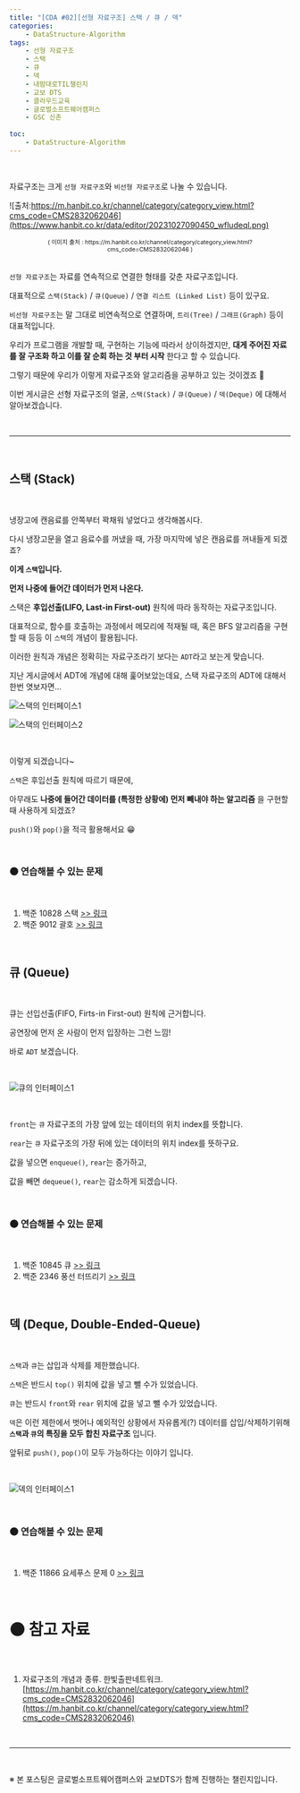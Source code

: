 ```yaml
---
title: "[CDA #02][선형 자료구조] 스택 / 큐 / 덱"
categories: 
    - DataStructure-Algorithm
tags:
    - 선형 자료구조
    - 스택
    - 큐
    - 덱
    - 내맘대로TIL챌린지
    - 교보 DTS
    - 클라우드교육
    - 글로벌소프트웨어캠퍼스
    - GSC 신촌
    
toc:
    - DataStructure-Algorithm
---
```


<br>

자료구조는 크게 `선형 자료구조`와 `비선형 자료구조`로 나눌 수 있습니다. 

![출처:https://m.hanbit.co.kr/channel/category/category_view.html?cms_code=CMS2832062046](https://www.hanbit.co.kr/data/editor/20231027090450_wfludeql.png)
<center style="font-size:0.75em">( 이미지 출처 : https://m.hanbit.co.kr/channel/category/category_view.html?cms_code=CMS2832062046 )</center>

<br>

`선형 자료구조`는 자료를 연속적으로 연결한 형태를 갖춘 자료구조입니다.  

대표적으로 `스택(Stack)` / `큐(Queue)` / `연결 리스트 (Linked List)` 등이 있구요.  

`비선형 자료구조`는 말 그대로 비연속적으로 연결하며, `트리(Tree)` / `그래프(Graph)` 등이 대표적입니다.  

우리가 프로그램을 개발할 때, 구현하는 기능에 따라서 상이하겠지만, **대게 주어진 자료를 잘 구조화 하고 이를 잘 순회 하는 것 부터 시작** 한다고 할 수 있습니다.  

그렇기 때문에 우리가 이렇게 자료구조와 알고리즘을 공부하고 있는 것이겠죠 🤣 

이번 게시글은 선형 자료구조의 얼굴, `스택(Stack)` / `큐(Queue)` / `덱(Deque)` 에 대해서 알아보겠습니다.

<br>

---

<br>

## 스택 (Stack)

<br>

냉장고에 캔음료를 안쪽부터 꽉채워 넣었다고 생각해봅시다.  

다시 냉장고문을 열고 음료수를 꺼냈을 때, 가장 마지막에 넣은 캔음료를 꺼내들게 되겠죠?  

**이게 `스택`입니다.**

**먼저 나중에 들어간 데이터가 먼저 나온다.**

스택은 **후입선출(LIFO, Last-in First-out)** 원칙에 따라 동작하는 자료구조입니다.

대표적으로, 함수를 호출하는 과정에서 메모리에 적재될 때, 혹은 BFS 알고리즘을 구현할 때 등등 이 `스택`의 개념이 활용됩니다.

이러한 원칙과 개념은 정확히는 자료구조라기 보다는 `ADT`라고 보는게 맞습니다. 

지난 게시글에서 ADT에 개념에 대해 훑어보았는데요, 스택 자료구조의 ADT에 대해서 한번 엿보자면...

![스택의 인터페이스1](/assets/images/post-src/01/stack-image-1-500x300.png)

![스택의 인터페이스2](/assets/images/post-src/01/stack-image-2-500x300.png)

<br>

이렇게 되겠습니다~

`스택`은 후입선출 원칙에 따르기 때문에,  

아무래도 **나중에 들어간 데이터를 (특정한 상황에) 먼저 빼내야 하는 알고리즘** 을 구현할 때 사용하게 되겠죠?  

`push()`와 `pop()`을 적극 활용해서요 😁

<br>

### ⚫ 연습해볼 수 있는 문제

<br>

1. 백준 10828 스택 [>> 링크](https://www.acmicpc.net/problem/10828)
2. 백준 9012 괄호 [>> 링크](https://www.acmicpc.net/problem/9012)

<br>

## 큐 (Queue)

<br>

큐는 선입선출(FIFO, Firts-in First-out) 원칙에 근거합니다.  

공연장에 먼저 온 사람이 먼저 입장하는 그런 느낌!  

바로 `ADT` 보겠습니다.

<br>

![큐의 인터페이스1](/assets/images/post-src/01/queue-image-1-500x300.png)

<br>

`front`는 `큐` 자료구조의 가장 앞에 있는 데이터의 위치 index를 뜻합니다.  

`rear`는 `큐` 자료구조의 가장 뒤에 있는 데이터의 위치 index를 뜻하구요.

값을 넣으면 `enqueue()`, `rear`는 증가하고,  

값을 빼면 `dequeue()`, `rear`는 감소하게 되겠습니다.

<br>

### ⚫ 연습해볼 수 있는 문제

<br>

1. 백준 10845 큐 [>> 링크](https://www.acmicpc.net/problem/10845)
2. 백준 2346 풍선 터뜨리기 [>> 링크](https://www.acmicpc.net/problem/2346)

<br>

## 덱 (Deque, Double-Ended-Queue)

<br>

`스택`과 `큐`는 삽입과 삭제를 제한했습니다.  

`스택`은 반드시 `top()` 위치에 값을 넣고 뺄 수가 있었습니다.

`큐`는 반드시 `front`와 `rear` 위치에 값을 넣고 뺄 수가 있었습니다.

`덱`은 이런 제한에서 벗어나 예외적인 상황에서 자유롭게(?) 데이터를 삽입/삭제하기위해 **`스택`과 `큐`의 특징을 모두 합친 자료구조** 입니다.  

앞뒤로 `push()`, `pop()`이 모두 가능하다는 이야기 입니다.

<br>

![덱의 인터페이스1](/assets/images/post-src/01/deque-image-1-500x300.png)

<br>

### ⚫ 연습해볼 수 있는 문제

<br>

1. 백준 11866 요세푸스 문제 0 [>> 링크](https://www.acmicpc.net/problem/11866)

<br>


# ⚫ 참고 자료

<br>

1. 자료구조의 개념과 종류. 한빛출판네트워크. [https://m.hanbit.co.kr/channel/category/category_view.html?cms_code=CMS2832062046](https://m.hanbit.co.kr/channel/category/category_view.html?cms_code=CMS2832062046)

<br>

---

<br>

※ 본 포스팅은 글로벌소프트웨어캠퍼스와 교보DTS가 함께 진행하는 챌린지입니다.



